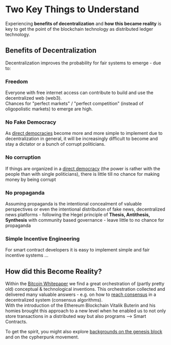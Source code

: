 # Two Key Things to Understand
Experiencing **benefits of decentralization** and **how this became reality** is key to get the point of the blockchain technology as distributed ledger technology.  

## Benefits of Decentralization
Decentralization improves the probability for fair systems to emerge - due to:    

### Freedom  
Everyone with free internet access can contribute to build and use the decentralized web (web3).  
Chances for "perfect markets" / "perfect competition"   (instead of oligopolistic markets) to emerge are high.  

### No Fake Democracy
As [direct democracies](https://democracy.earth/) become more and more simple to implement due to decentralization in general, it will be increasingly difficult to become and stay a dictator or a bunch of corrupt politicians.  

### No corruption      
If things are organized in a [direct democracy](https://democracy.earth/) (the power is rather with the people than with single politicians), there is little till no chance for making money by being corrupt  

### No propaganda    
Assuming propaganda is the intentional concealment of valuable perspectives or even the intentional distribution of fake news, decentralized news platforms - following the Hegel principle of **Thesis, Antithesis, Synthesis** with community based governance - leave little to no chance for propaganda 

### Simple Incentive Engineering  
For smart contract developers it is easy to implement simple and fair incentive systems ...  


## How did this Become Reality?
Within the [Bitcoin Whitepaper](https://github.com/michael-spengler/distributed-ledger-technology-hands-on-lecture/blob/main/blockchain-and-defi-basics/bitcoin%20whitepaper.pdf) we find a great orchestration of (partly pretty old) conceptual & technological inventions. This orchestration collected and delivered many valuable answers - e.g. on how to [reach consensus](https://www.youtube.com/watch?v=bBC-nXj3Ng4) in a decentralized system (consensus algorithms).    
With the introduction of the Ethereum Blockchain Vitalik Buterin and his homies brought this approach to a new level when he enabled us to not only store transactions in a distributed way but also programs --> Smart Contracts.    

To get the spirit, you might also explore [backgrounds on the genesis block](https://github.com/michael-spengler/distributed-ledger-technology-hands-on-lecture/blob/main/fun-facts/bitcoin-related-fun-facts.md) and on the cypherpunk movement. 

